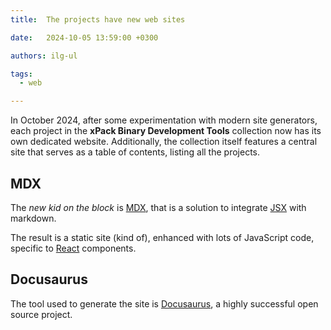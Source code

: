 ```yaml
---
title:  The projects have new web sites

date:   2024-10-05 13:59:00 +0300

authors: ilg-ul

tags:
  - web

---
```


In October 2024, after some experimentation with modern site generators,
each project in the **xPack Binary Development Tools** collection now
has its own dedicated website. Additionally, the collection itself
features a central site that serves as a table of contents, listing
all the projects.

<!--truncate-->

## MDX

The _new kid on the block_ is [MDX](https://mdxjs.com), that is a solution
to integrate [JSX](https://react.dev/learn/writing-markup-with-jsx) with
markdown.

The result is a static site (kind of), enhanced with lots of JavaScript
code, specific to [React](https://react.dev) components.

## Docusaurus

The tool used to generate the site is [Docusaurus](https://docusaurus.io),
a highly successful open source project.
